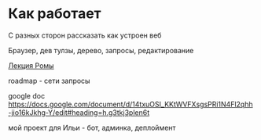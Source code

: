 # Как работает

С разных сторон рассказать как устроен веб

Браузер, дев тулзы, дерево, запросы, редактирование

[Лекция Ромы](https://drive.google.com/file/d/1AEgLAAENdNh1x26eZhwtscx6twMhtPXp/view)

roadmap - сети запросы

google doc
https://docs.google.com/document/d/14txuOSI_KKtWVFXsgsPRi1N4Fl2qhh-jio16kJkhg-Y/edit#heading=h.g3tkj3plen6t

мой проект для Ильи - бот, админка, деплоймент
